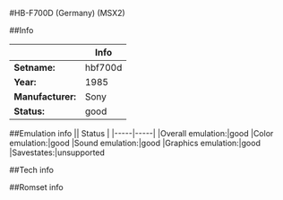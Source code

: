 #HB-F700D (Germany) (MSX2)

##Info

||Info|
|-----|-----|
|**Setname:**|hbf700d
|**Year:**|1985
|**Manufacturer:**|Sony
|**Status:**|good

##Emulation info
|| Status |
|-----|-----|
|Overall emulation:|good
|Color emulation:|good
|Sound emulation:|good
|Graphics emulation:|good
|Savestates:|unsupported

##Tech info

##Romset info

<!--- START OF EDITED COMMENT DO NOT TOUCH TEXT ABOVE-->
